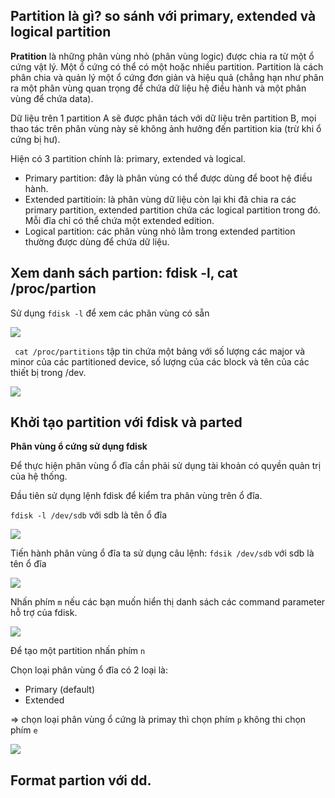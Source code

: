 ## Partition là gì? so sánh với primary, extended và logical partition

**Pratition** là những phân vùng nhỏ (phân vùng logic) được chia ra từ một ổ cứng vật lý. Một ổ cứng có thể có  một hoặc nhiều partition. Partition là cách phân chia và quản lý một ổ cứng đơn giản và hiệu quả (chẳng hạn như phân ra một phân vùng quan trọng để chứa dữ liệu hệ điều hành và một phân vùng để chứa data).

Dữ liệu trên 1 partition A sẽ được phân tách với dữ liệu trên partition B, mọi thao tác trên phân vùng này sẽ không ảnh hưởng đến partition kia (trừ khi ổ cứng bị hư).

Hiện có 3 partition chính là: primary, extended và logical.
- Primary partition: đây là phân vùng có thể được dùng để boot hệ điều hành.
- Extended partitioin: là phân vùng dữ liệu còn lại khi đã chia ra các primary partition, extended partition chứa các logical partition trong đó. Mỗi đĩa chỉ có thể chứa một extended edition.
- Logical partition: các phân vùng nhỏ lằm trong extended partition thường được dùng để chứa dữ liệu.


## Xem danh sách partion: fdisk -l, cat /proc/partion

Sử dụng `fdisk -l` để xem các phân vùng có sẵn

<img src="https://i.imgur.com/ajqiioq.jpg">

` cat /proc/partitions` tập tin chứa một bảng với số lượng các major và minor của các partitioned device, số lượng của các block và tên của các thiết bị trong /dev.

<img src="https://i.imgur.com/foIK3nx.jpg">



## Khởi tạo partition với fdisk và parted

**Phân vùng ổ cứng sử dụng fdisk**

Để thực hiện phân vùng ổ đĩa cần phải sử dụng tài khoản có quyền quản trị của hệ thống.

Đầu tiên sử dụng lệnh fdisk để kiểm tra phân vùng trên ổ đĩa.

`fdisk -l /dev/sdb` với sdb là tên ổ đĩa

<img src="https://i.imgur.com/NUy1nMv.png">

Tiến hành phân vùng ổ đĩa ta sử dụng câu lệnh: `fdsik /dev/sdb` với sdb là tên ổ đĩa

<img src="https://i.imgur.com/wmudc4t.png">

Nhấn phím `m` nếu các bạn muốn hiển thị danh sách các command parameter hỗ trợ của fdisk.

<img src="https://i.imgur.com/gtCMP4N.png">

Để tạo một partition nhấn phím `n`

Chọn loại phân vùng ổ đĩa có 2 loại là:
- Primary (default)
- Extended

=> chọn loại phân vùng ổ cứng là primay thì chọn phím `p` không thi chọn phím `e`

<img src="https://i.imgur.com/g2d7Ejt.png">




## Format partion với dd.


